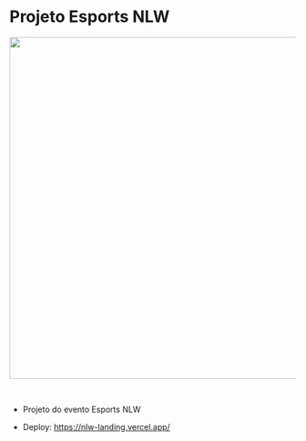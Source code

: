 # Projeto Esports NLW

<p align="center">
   <img src="https://user-images.githubusercontent.com/97535906/190470242-f9133670-6470-44e9-bda3-47feccfca329.png" width="600"/>
</p>

<br>

- Projeto do evento Esports NLW

- Deploy: https://nlw-landing.vercel.app/
